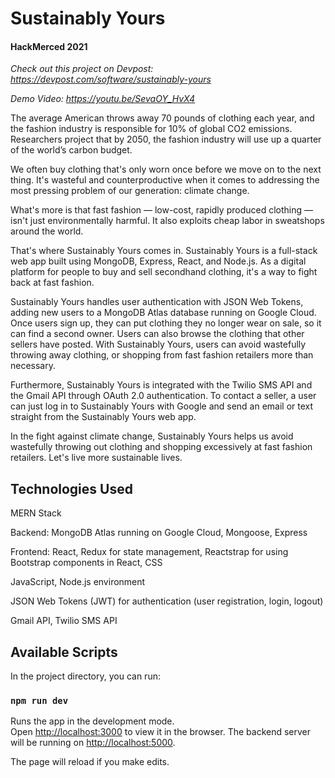 # Sustainably Yours

#### HackMerced 2021

_Check out this project on Devpost: https://devpost.com/software/sustainably-yours_

_Demo Video: https://youtu.be/SevaOY_HvX4_

The average American throws away 70 pounds of clothing each year, and the fashion industry is responsible for 10% of global CO2 emissions. Researchers project that by 2050, the fashion industry will use up a quarter of the world’s carbon budget.

We often buy clothing that's only worn once before we move on to the next thing. It's wasteful and counterproductive when it comes to addressing the most pressing problem of our generation: climate change.

What's more is that fast fashion — low-cost, rapidly produced clothing — isn't just environmentally harmful. It also exploits cheap labor in sweatshops around the world.

That's where Sustainably Yours comes in. Sustainably Yours is a full-stack web app built using MongoDB, Express, React, and Node.js. As a digital platform for people to buy and sell secondhand clothing, it's a way to fight back at fast fashion.

Sustainably Yours handles user authentication with JSON Web Tokens, adding new users to a MongoDB Atlas database running on Google Cloud. Once users sign up, they can put clothing they no longer wear on sale, so it can find a second owner. Users can also browse the clothing that other sellers have posted. With Sustainably Yours, users can avoid wastefully throwing away clothing, or shopping from fast fashion retailers more than necessary.

Furthermore, Sustainably Yours is integrated with the Twilio SMS API and the Gmail API through OAuth 2.0 authentication. To contact a seller, a user can just log in to Sustainably Yours with Google and send an email or text straight from the Sustainably Yours web app.

In the fight against climate change, Sustainably Yours helps us avoid wastefully throwing out clothing and shopping excessively at fast fashion retailers. Let's live more sustainable lives.

## Technologies Used

MERN Stack

Backend: MongoDB Atlas running on Google Cloud, Mongoose, Express

Frontend: React, Redux for state management, Reactstrap for using Bootstrap components in React, CSS

JavaScript, Node.js environment

JSON Web Tokens (JWT) for authentication (user registration, login, logout)

Gmail API, Twilio SMS API

## Available Scripts

In the project directory, you can run:

### `npm run dev`

Runs the app in the development mode.\
Open [http://localhost:3000](http://localhost:3000) to view it in the browser.
The backend server will be running on [http://localhost:5000](http://localhost:5000).

The page will reload if you make edits.

